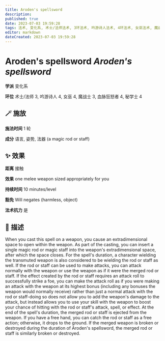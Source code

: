 ```yaml
---
title: Aroden's spellsword
description: 
published: true
date: 2023-07-03 19:59:28
tags: 法术, 变化系, 术士/法师法术, 3环法术, 吟游诗人法术, 4环法术, 女巫法术, 魔战士法术, 血脉狂怒者法术, 秘学士法术
editor: markdown
dateCreated: 2023-07-03 19:59:28
---
```


# **Aroden's spellsword** *Aroden's spellsword*

**学派** 变化系 

**环位** 术士/法师 3, 吟游诗人 4, 女巫 4, 魔战士 3, 血脉狂怒者 4, 秘学士 4

## 🪄 施放

**施法时间** 1 轮

**成分** 语言, 姿势, 法器 (a magic rod or staff)

## ✨ 效果  

**距离** 接触 

**效果** one melee weapon sized appropriately for you 

**持续时间** 10 minutes/level 

**豁免** Will negates (harmless, object)

**法术抗力** 是

## 📖 描述

When you cast this spell on a weapon, you cause an extradimensional space to open within the weapon. As part of the casting, you can insert a single magic rod or magic staff into the weapon's extradimensional space, after which the space closes. For the spell's duration, a character wielding the transmuted weapon is also considered to be wielding the rod or staff as well. If the rod or staff can be used to make attacks, you can attack normally with the weapon or use the weapon as if it were the merged rod or staff. If the effect created by the rod or staff requires an attack roll to successfully strike a foe, you can make the attack roll as if you were making an attack with the weapon at its highest bonus (including any bonuses the weapon would normally receive) rather than just a normal attack with the rod or staff-doing so does not allow you to add the weapon's damage to the attack, but instead allows you to use your skill with the weapon to boost your chance of hitting with the rod or staff's attack, spell, or effect.  At the end of the spell's duration, the merged rod or staff is ejected from the weapon. If you have a free hand, you can catch the rod or staff as a free action; otherwise, it drops to the ground.  If the merged weapon is broken or destroyed during the duration of Aroden's spellsword, the merged rod or staff is similarly broken or destroyed.
    